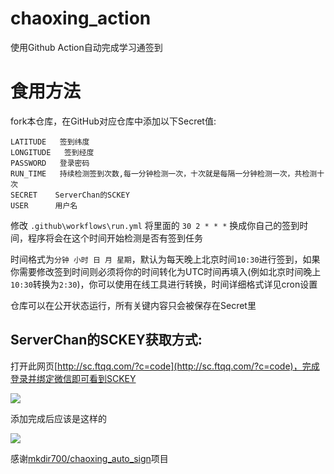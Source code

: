 # chaoxing_action
使用Github Action自动完成学习通签到

# 食用方法 

fork本仓库，在GitHub对应仓库中添加以下Secret值:

```
LATITUDE   签到纬度
LONGITUDE   签到经度
PASSWORD   登录密码
RUN_TIME   持续检测签到次数,每一分钟检测一次，十次就是每隔一分钟检测一次，共检测十次
SECRET    ServerChan的SCKEY
USER      用户名
```

修改 `.github\workflows\run.yml` 将里面的 `30 2 * * *` 换成你自己的签到时间，程序将会在这个时间开始检测是否有签到任务

时间格式为`分钟 小时 日 月 星期`，默认为每天晚上北京时间`10:30`进行签到，如果你需要修改签到时间则必须将你的时间转化为UTC时间再填入(例如北京时间晚上`10:30`转换为`2:30`)，你可以使用在线工具进行转换，时间详细格式详见cron设置

仓库可以在公开状态运行，所有关键内容只会被保存在Secret里

## ServerChan的SCKEY获取方式:

打开此网页[http://sc.ftqq.com/?c=code](http://sc.ftqq.com/?c=code)，完成登录并绑定微信即可看到SCKEY

![](https://cdn.jsdelivr.net/gh/mzdluo123/blog_imgs/img/20201126210836.png)

添加完成后应该是这样的

![](https://cdn.jsdelivr.net/gh/mzdluo123/blog_imgs/img/20201126210549.png)



感谢[mkdir700/chaoxing_auto_sign](https://github.com/mkdir700/chaoxing_auto_sign)项目
